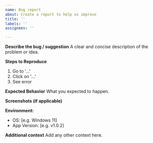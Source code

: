 ```yaml
---
name: Bug report
about: Create a report to help us improve
title: ''
labels: ''
assignees: ''

---
```


**Describe the bug / suggestion**
A clear and concise description of the problem or idea.

**Steps to Reproduce**
1. Go to '...'
2. Click on '...'
3. See error

**Expected Behavior**
What you expected to happen.

**Screenshots (if applicable)**

**Environment:**
- OS: [e.g. Windows 11]
- App Version: [e.g. v1.0.2]

**Additional context**
Add any other context here.
